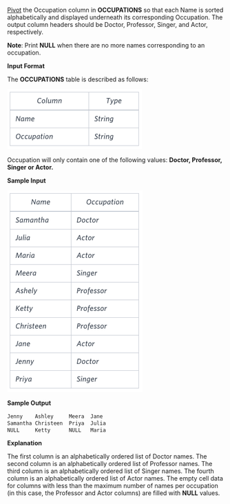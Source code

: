 [Pivot](https://en.wikipedia.org/wiki/Pivot_table) the Occupation column
in **OCCUPATIONS** so that each Name is sorted alphabetically and displayed 
underneath its corresponding Occupation. The output column headers should be Doctor,
Professor, Singer, and Actor, respectively.

**Note**: Print **NULL** when there are no more names corresponding to an occupation.

**Input Format**

The **OCCUPATIONS** table is described as follows:

<img src="res/1.png">

Occupation will only contain one of the following 
values: **Doctor, Professor, Singer or Actor.**

**Sample Input**

<img src="res/2.png">

**Sample Output**

```
Jenny    Ashley     Meera  Jane
Samantha Christeen  Priya  Julia
NULL     Ketty      NULL   Maria
```

**Explanation**

The first column is an alphabetically ordered list of Doctor names.
The second column is an alphabetically ordered list of Professor names.
The third column is an alphabetically ordered list of Singer names.
The fourth column is an alphabetically ordered list of Actor names.
The empty cell data for columns with less than the maximum number of
names per occupation (in this case, the Professor and Actor columns)
are filled with **NULL** values.